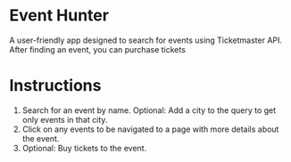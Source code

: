 # Event Hunter

A user-friendly app designed to search for events using Ticketmaster API. After finding an event, you can purchase tickets

# Instructions

1. Search for an event by name. Optional: Add a city to the query to get only events in that city.  
2. Click on any events to be navigated to a page with more details about the event.  
3. Optional: Buy tickets to the event.
